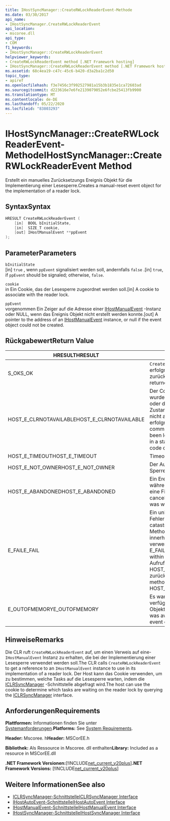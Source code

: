 ```yaml
---
title: IHostSyncManager::CreateRWLockReaderEvent-Methode
ms.date: 03/30/2017
api_name:
- IHostSyncManager.CreateRWLockReaderEvent
api_location:
- mscoree.dll
api_type:
- COM
f1_keywords:
- IHostSyncManager::CreateRWLockReaderEvent
helpviewer_keywords:
- CreateRWLockReaderEvent method [.NET Framework hosting]
- IHostSyncManager::CreateRWLockReaderEvent method [.NET Framework hosting]
ms.assetid: 68c4ea19-c47c-45c6-b420-d3a2ba1c2d50
topic_type:
- apiref
ms.openlocfilehash: f3e7456c3f992527981a15b3b1835e1ca72603ad
ms.sourcegitcommit: d223616e7e6fe2139079052e6fcbe25413fb9900
ms.translationtype: MT
ms.contentlocale: de-DE
ms.lasthandoff: 05/22/2020
ms.locfileid: "83803293"
---
```

# <a name="ihostsyncmanagercreaterwlockreaderevent-method"></a><span data-ttu-id="78a13-102">IHostSyncManager::CreateRWLockReaderEvent-Methode</span><span class="sxs-lookup"><span data-stu-id="78a13-102">IHostSyncManager::CreateRWLockReaderEvent Method</span></span>
<span data-ttu-id="78a13-103">Erstellt ein manuelles Zurücksetzungs Ereignis Objekt für die Implementierung einer Lesesperre.</span><span class="sxs-lookup"><span data-stu-id="78a13-103">Creates a manual-reset event object for the implementation of a reader lock.</span></span>  
  
## <a name="syntax"></a><span data-ttu-id="78a13-104">Syntax</span><span class="sxs-lookup"><span data-stu-id="78a13-104">Syntax</span></span>  
  
```cpp  
HRESULT CreateRWLockReaderEvent (  
    [in]  BOOL bInitialState,  
    [in]  SIZE_T cookie,  
    [out] IHostManualEvent **ppEvent  
);  
```  
  
## <a name="parameters"></a><span data-ttu-id="78a13-105">Parameter</span><span class="sxs-lookup"><span data-stu-id="78a13-105">Parameters</span></span>  
 `bInitialState`  
 <span data-ttu-id="78a13-106">[in] `true` , wenn `ppEvent` signalisiert werden soll, andernfalls `false` .</span><span class="sxs-lookup"><span data-stu-id="78a13-106">[in] `true`, if `ppEvent` should be signaled; otherwise, `false`.</span></span>  
  
 `cookie`  
 <span data-ttu-id="78a13-107">in Ein Cookie, das der Lesesperre zugeordnet werden soll.</span><span class="sxs-lookup"><span data-stu-id="78a13-107">[in] A cookie to associate with the reader lock.</span></span>  
  
 `ppEvent`  
 <span data-ttu-id="78a13-108">vorgenommen Ein Zeiger auf die Adresse einer [IHostManualEvent](ihostmanualevent-interface.md) -Instanz oder NULL, wenn das Ereignis Objekt nicht erstellt werden konnte.</span><span class="sxs-lookup"><span data-stu-id="78a13-108">[out] A pointer to the address of an [IHostManualEvent](ihostmanualevent-interface.md) instance, or null if the event object could not be created.</span></span>  
  
## <a name="return-value"></a><span data-ttu-id="78a13-109">Rückgabewert</span><span class="sxs-lookup"><span data-stu-id="78a13-109">Return Value</span></span>  
  
|<span data-ttu-id="78a13-110">HRESULT</span><span class="sxs-lookup"><span data-stu-id="78a13-110">HRESULT</span></span>|<span data-ttu-id="78a13-111">BESCHREIBUNG</span><span class="sxs-lookup"><span data-stu-id="78a13-111">Description</span></span>|  
|-------------|-----------------|  
|<span data-ttu-id="78a13-112">S_OK</span><span class="sxs-lookup"><span data-stu-id="78a13-112">S_OK</span></span>|<span data-ttu-id="78a13-113">`CreateRWLockReaderEvent`wurde erfolgreich zurückgegeben.</span><span class="sxs-lookup"><span data-stu-id="78a13-113">`CreateRWLockReaderEvent` returned successfully.</span></span>|  
|<span data-ttu-id="78a13-114">HOST_E_CLRNOTAVAILABLE</span><span class="sxs-lookup"><span data-stu-id="78a13-114">HOST_E_CLRNOTAVAILABLE</span></span>|<span data-ttu-id="78a13-115">Der Common Language Runtime (CLR) wurde nicht in einen Prozess geladen, oder die CLR befindet sich in einem Zustand, in dem Sie verwalteten Code nicht ausführen oder den-Befehl nicht erfolgreich verarbeiten kann.</span><span class="sxs-lookup"><span data-stu-id="78a13-115">The common language runtime (CLR) has not been loaded into a process, or the CLR is in a state in which it cannot run managed code or process the call successfully.</span></span>|  
|<span data-ttu-id="78a13-116">HOST_E_TIMEOUT</span><span class="sxs-lookup"><span data-stu-id="78a13-116">HOST_E_TIMEOUT</span></span>|<span data-ttu-id="78a13-117">Timeout des Aufrufes.</span><span class="sxs-lookup"><span data-stu-id="78a13-117">The call timed out.</span></span>|  
|<span data-ttu-id="78a13-118">HOST_E_NOT_OWNER</span><span class="sxs-lookup"><span data-stu-id="78a13-118">HOST_E_NOT_OWNER</span></span>|<span data-ttu-id="78a13-119">Der Aufrufer ist nicht Besitzer der Sperre.</span><span class="sxs-lookup"><span data-stu-id="78a13-119">The caller does not own the lock.</span></span>|  
|<span data-ttu-id="78a13-120">HOST_E_ABANDONED</span><span class="sxs-lookup"><span data-stu-id="78a13-120">HOST_E_ABANDONED</span></span>|<span data-ttu-id="78a13-121">Ein Ereignis wurde abgebrochen, während ein blockierter Thread oder eine Fiber darauf wartete.</span><span class="sxs-lookup"><span data-stu-id="78a13-121">An event was canceled while a blocked thread or fiber was waiting on it.</span></span>|  
|<span data-ttu-id="78a13-122">E_FAIL</span><span class="sxs-lookup"><span data-stu-id="78a13-122">E_FAIL</span></span>|<span data-ttu-id="78a13-123">Ein unbekannter schwerwiegender Fehler ist aufgetreten.</span><span class="sxs-lookup"><span data-stu-id="78a13-123">An unknown catastrophic failure occurred.</span></span> <span data-ttu-id="78a13-124">Wenn eine Methode E_FAIL zurückgibt, ist die CLR innerhalb des Prozesses nicht mehr verwendbar.</span><span class="sxs-lookup"><span data-stu-id="78a13-124">When a method returns E_FAIL, the CLR is no longer usable within the process.</span></span> <span data-ttu-id="78a13-125">Nachfolgende Aufrufe von Hostingmethoden geben HOST_E_CLRNOTAVAILABLE zurück.</span><span class="sxs-lookup"><span data-stu-id="78a13-125">Subsequent calls to hosting methods return HOST_E_CLRNOTAVAILABLE.</span></span>|  
|<span data-ttu-id="78a13-126">E_OUTOFMEMORY</span><span class="sxs-lookup"><span data-stu-id="78a13-126">E_OUTOFMEMORY</span></span>|<span data-ttu-id="78a13-127">Es war nicht genügend Arbeitsspeicher verfügbar, um das angeforderte Ereignis Objekt zu erstellen.</span><span class="sxs-lookup"><span data-stu-id="78a13-127">Not enough memory was available to create the requested event object.</span></span>|  
  
## <a name="remarks"></a><span data-ttu-id="78a13-128">Hinweise</span><span class="sxs-lookup"><span data-stu-id="78a13-128">Remarks</span></span>  
 <span data-ttu-id="78a13-129">Die CLR ruft `CreateRWLockReaderEvent` auf, um einen Verweis auf eine- `IHostManualEvent` Instanz zu erhalten, die bei der Implementierung einer Lesesperre verwendet werden soll.</span><span class="sxs-lookup"><span data-stu-id="78a13-129">The CLR calls `CreateRWLockReaderEvent` to get a reference to an `IHostManualEvent` instance to use in its implementation of a reader lock.</span></span> <span data-ttu-id="78a13-130">Der Host kann das Cookie verwenden, um zu bestimmen, welche Tasks auf die Lesesperre warten, indem die [ICLRSyncManager](iclrsyncmanager-interface.md) -Schnittstelle abgefragt wird.</span><span class="sxs-lookup"><span data-stu-id="78a13-130">The host can use the cookie to determine which tasks are waiting on the reader lock by querying the [ICLRSyncManager](iclrsyncmanager-interface.md) interface.</span></span>  
  
## <a name="requirements"></a><span data-ttu-id="78a13-131">Anforderungen</span><span class="sxs-lookup"><span data-stu-id="78a13-131">Requirements</span></span>  
 <span data-ttu-id="78a13-132">**Plattformen:** Informationen finden Sie unter [Systemanforderungen](../../get-started/system-requirements.md).</span><span class="sxs-lookup"><span data-stu-id="78a13-132">**Platforms:** See [System Requirements](../../get-started/system-requirements.md).</span></span>  
  
 <span data-ttu-id="78a13-133">**Header:** Mscoree. h</span><span class="sxs-lookup"><span data-stu-id="78a13-133">**Header:** MSCorEE.h</span></span>  
  
 <span data-ttu-id="78a13-134">**Bibliothek:** Als Ressource in Mscoree. dll enthalten</span><span class="sxs-lookup"><span data-stu-id="78a13-134">**Library:** Included as a resource in MSCorEE.dll</span></span>  
  
 <span data-ttu-id="78a13-135">**.NET Framework Versionen:**[!INCLUDE[net_current_v20plus](../../../../includes/net-current-v20plus-md.md)]</span><span class="sxs-lookup"><span data-stu-id="78a13-135">**.NET Framework Versions:** [!INCLUDE[net_current_v20plus](../../../../includes/net-current-v20plus-md.md)]</span></span>  
  
## <a name="see-also"></a><span data-ttu-id="78a13-136">Weitere Informationen</span><span class="sxs-lookup"><span data-stu-id="78a13-136">See also</span></span>

- [<span data-ttu-id="78a13-137">ICLRSyncManager-Schnittstelle</span><span class="sxs-lookup"><span data-stu-id="78a13-137">ICLRSyncManager Interface</span></span>](iclrsyncmanager-interface.md)
- [<span data-ttu-id="78a13-138">IHostAutoEvent-Schnittstelle</span><span class="sxs-lookup"><span data-stu-id="78a13-138">IHostAutoEvent Interface</span></span>](ihostautoevent-interface.md)
- [<span data-ttu-id="78a13-139">IHostManualEvent-Schnittstelle</span><span class="sxs-lookup"><span data-stu-id="78a13-139">IHostManualEvent Interface</span></span>](ihostmanualevent-interface.md)
- [<span data-ttu-id="78a13-140">IHostSyncManager-Schnittstelle</span><span class="sxs-lookup"><span data-stu-id="78a13-140">IHostSyncManager Interface</span></span>](ihostsyncmanager-interface.md)
